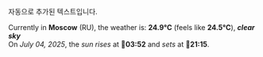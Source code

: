 
자동으로 추가된 텍스트입니다.

<!--START_SECTION:weather:moscow-->
Currently in **Moscow** (RU), the weather is: **24.9°C** (feels like **24.5°C**), ***clear sky***<br/>
On *July 04, 2025*, the *sun rises* at 🌅**03:52** and *sets* at 🌇**21:15**.
<!--END_SECTION:weather-->
